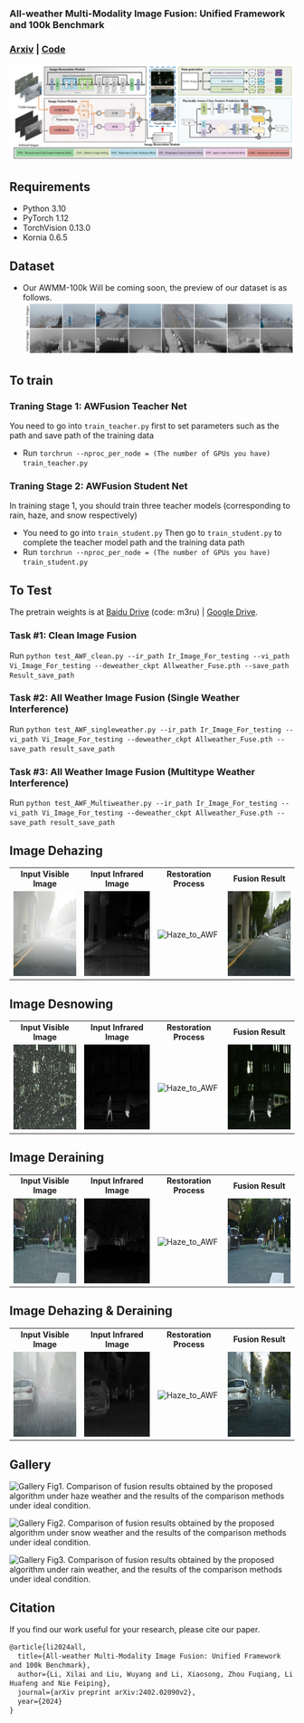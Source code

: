 ### All-weather Multi-Modality Image Fusion: Unified Framework and 100k Benchmark 
### [Arxiv](https://arxiv.org/abs/2402.02090) | [Code](https://github.com/ixilai/AWFusion) 
![](assets/liucheng.png)

## Requirements

* Python 3.10
* PyTorch 1.12
* TorchVision 0.13.0
* Kornia 0.6.5

## Dataset
* Our AWMM-100k Will be coming soon, the preview of our dataset is as follows.
![](assets/Realdata.png)

## To train

### Traning Stage 1: AWFusion Teacher Net
You need to go into `train_teacher.py` first to set parameters such as the path and save path of the training data
* Run `torchrun --nproc_per_node = (The number of GPUs you have) train_teacher.py`

### Traning Stage 2: AWFusion Student Net

In training stage 1, you should train three teacher models (corresponding to rain, haze, and snow respectively)
* You need to go into `train_student.py` 
Then go to `train_student.py` to complete the teacher model path and the training data path
* Run `torchrun --nproc_per_node = (The number of GPUs you have) train_student.py`

## To Test
The pretrain weights is at [Baidu Drive](https://pan.baidu.com/s/1XTlnTZigqaMGhnSyEi9ytg) (code: m3ru) | [Google Drive](https://drive.google.com/file/d/1hk_4XUKz2ZzlxhRfRIQ2oqMDwQynvpun/view?usp=drive_link).

### **Task #1: Clean Image Fusion**

Run
`python test_AWF_clean.py --ir_path Ir_Image_For_testing --vi_path Vi_Image_For_testing --deweather_ckpt Allweather_Fuse.pth --save_path Result_save_path`


### **Task #2: All Weather Image Fusion (Single Weather Interference)**

Run
`python test_AWF_singleweather.py --ir_path Ir_Image_For_testing --vi_path Vi_Image_For_testing --deweather_ckpt Allweather_Fuse.pth --save_path result_save_path`

### Task #3: All Weather Image Fusion (Multitype Weather Interference)
Run
`python test_AWF_Multiweather.py --ir_path Ir_Image_For_testing --vi_path Vi_Image_For_testing --deweather_ckpt Allweather_Fuse.pth --save_path result_save_path`

## Image Dehazing
<table border="0" cellspacing="0" cellpadding="0">
  <tr>
    <td align="center"><b>Input Visible Image</b></td>
    <td align="center"><b>Input Infrared Image</b></td>
    <td align="center"><b>Restoration Process</b></td>
    <td align="center"><b>Fusion Result</b></td>
  </tr>
  <tr>
    <td><img src="assets/Haze/VI.png" alt="VI" width="200" height="150"></td>
    <td><img src="assets/Haze/IR.png" alt="IR" width="200" height="150"></td>
    <td><img src="assets/Haze/Haze_to_AWF.gif" alt="Haze_to_AWF" width="200" height="150"></td>
    <td><img src="assets/Haze/AWFusion.png" alt="IR" width="200" height="150"></td>
  </tr>
</table>

## Image Desnowing
<table border="0" cellspacing="0" cellpadding="0">
  <tr>
    <td align="center"><b>Input Visible Image</b></td>
    <td align="center"><b>Input Infrared Image</b></td>
    <td align="center"><b>Restoration Process</b></td>
    <td align="center"><b>Fusion Result</b></td>
  </tr>
  <tr>
    <td><img src="assets/Snow/VI.png" alt="VI" width="200" height="150"></td>
    <td><img src="assets/Snow/IR.png" alt="IR" width="200" height="150"></td>
    <td><img src="assets/Snow/Snow_to_AWF.gif" alt="Haze_to_AWF" width="200" height="150"></td>
    <td><img src="assets/Snow/AWFusion.png" alt="IR" width="200" height="150"></td>
  </tr>
</table>

## Image Deraining
<table border="0" cellspacing="0" cellpadding="0">
  <tr>
    <td align="center"><b>Input Visible Image</b></td>
    <td align="center"><b>Input Infrared Image</b></td>
    <td align="center"><b>Restoration Process</b></td>
    <td align="center"><b>Fusion Result</b></td>
  </tr>
  <tr>
    <td><img src="assets/Rain/VI.png" alt="VI" width="200" height="150"></td>
    <td><img src="assets/Rain/IR.png" alt="IR" width="200" height="150"></td>
    <td><img src="assets/Rain/Rain_to_AWF.gif" alt="Haze_to_AWF" width="200" height="150"></td>
    <td><img src="assets/Rain/AWFusion.png" alt="IR" width="200" height="150"></td>
  </tr>
</table>

## Image Dehazing & Deraining
<table border="0" cellspacing="0" cellpadding="0">
  <tr>
    <td align="center"><b>Input Visible Image</b></td>
    <td align="center"><b>Input Infrared Image</b></td>
    <td align="center"><b>Restoration Process</b></td>
    <td align="center"><b>Fusion Result</b></td>
  </tr>
  <tr>
    <td><img src="assets/Haze_Rain/VI.png" alt="VI" width="200" height="150"></td>
    <td><img src="assets/Haze_Rain/IR.png" alt="IR" width="200" height="150"></td>
    <td><img src="assets/Haze_Rain/Haze_Rain_to_AWF.gif" alt="Haze_to_AWF" width="200" height="150"></td>
    <td><img src="assets/Haze_Rain/AWFusion.png" alt="IR" width="200" height="150"></td>
  </tr>
</table>




## Gallery

![Gallery](assets/Haze.png)
Fig1. Comparison of fusion results obtained by the proposed algorithm under haze weather and the results of the comparison methods under ideal condition.

![Gallery](assets/Snow.png)
Fig2. Comparison of fusion results obtained by the proposed algorithm under snow weather and the results of the comparison methods under ideal condition.

![Gallery](assets/Rain.png)
Fig3. Comparison of fusion results obtained by the proposed algorithm under rain weather, and the results of the comparison methods under ideal condition.



## Citation
If you find our work useful for your research, please cite our paper. 
```
@article{li2024all,
  title={All-weather Multi-Modality Image Fusion: Unified Framework and 100k Benchmark},
  author={Li, Xilai and Liu, Wuyang and Li, Xiaosong, Zhou Fuqiang, Li Huafeng and Nie Feiping},
  journal={arXiv preprint arXiv:2402.02090v2},
  year={2024}
}

```
